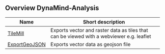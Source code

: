 ## Overview DynaMind-Analysis
|Name|Short description|
|----|-----------------|
|[TileMill](TileMill.md)| Exports vector and raster data as tiles that can be viewed with a webviewer e.g. leaflet
|[ExportGeoJSON](ExportGeoJSON.md)| Exports vector data as geojson file